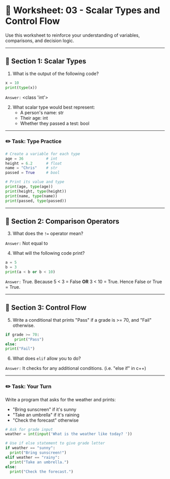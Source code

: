 # 📝 Worksheet: 03 - Scalar Types and Control Flow

Use this worksheet to reinforce your understanding of variables, comparisons, and decision logic.

---

## 🧠 Section 1: Scalar Types

1. What is the output of the following code?

```python
x = 10
print(type(x))
```

`Answer:` <class 'int'>

2. What scalar type would best represent:
   - A person's name: str
   - Their age: int
   - Whether they passed a test: bool

---

### ✏️ Task: Type Practice

```python
# Create a variable for each type
age = 36          # int
height = 6.2      # float
name = "Chris"    # str
passed = True     # bool

# Print its value and type
print(age, type(age))
print(height, type(height))
print(name, type(name))
print(passed, type(passed))

```

---

## 🔁 Section 2: Comparison Operators

3. What does the `!=` operator mean?

`Answer:` Not equal to

4. What will the following code print?

```python
a = 5
b = 3
print(a < b or b < 10)
```

`Answer:` True. Because 5 < 3 = False **OR** 3 < 10 = True. Hence False or True = True.

---

## 🔀 Section 3: Control Flow

5. Write a conditional that prints "Pass" if a grade is >= 70, and "Fail" otherwise.

```python
if grade >= 70:
    print("Pass")
else:
print("Fail")
```

6. What does `elif` allow you to do?

`Answer:` It checks for any additional conditions. (i.e. "else if" in c++)

---

### ✏️ Task: Your Turn

Write a program that asks for the weather and prints:
- "Bring sunscreen" if it's sunny
- "Take an umbrella" if it's raining
- "Check the forecast" otherwise

``` python
# Ask for grade input
weather = int(input('What is the weather like today? '))

# Use if else statement to give grade letter
if weather == "sunny":
  print("Bring sunscreen!")
elif weather == "rainy":
  print("Take an umbrella.")
else:
  print("Check the forecast.")
```